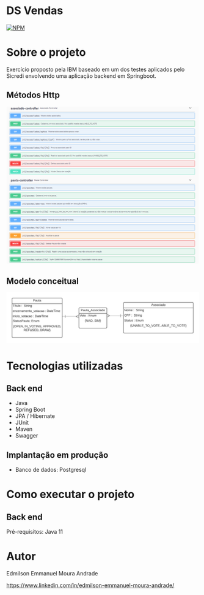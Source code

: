 # DS Vendas
[![NPM](https://img.shields.io/npm/l/react)](https://github.com/EdmilsonEMAndrade/projeto-sds3/blob/master/LICENSE) 

# Sobre o projeto

Exercício proposto pela IBM baseado em um dos testes aplicados pelo Sicredi envolvendo uma aplicação backend em Springboot.

## Métodos Http
<img src="./asset/metodosHttp.PNG" alt="Métodos Http"/>


## Modelo conceitual
<img src="./asset/modelo_conceitual.jpeg" alt="Modelo Banco"/>

# Tecnologias utilizadas
## Back end
- Java
- Spring Boot
- JPA / Hibernate
- JUnit
- Maven
- Swagger
## Implantação em produção
- Banco de dados: Postgresql

# Como executar o projeto

## Back end
Pré-requisitos: Java 11

# Autor
Edmilson Emmanuel Moura Andrade

https://www.linkedin.com/in/edmilson-emmanuel-moura-andrade/
